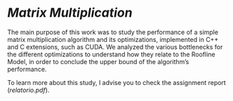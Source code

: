 # *Matrix Multiplication*

The main purpose of this work was to study the performance of a simple matrix multiplication algorithm and its optimizations, implemented in C++ and C extensions, such as CUDA. We analyzed the various bottlenecks for the different optimizations to understand how they relate to the Roofline Model, in order to conclude the upper bound of the algorithm’s performance.

To learn more about this study, I advise you to check the assignment report (*relatorio.pdf*).
